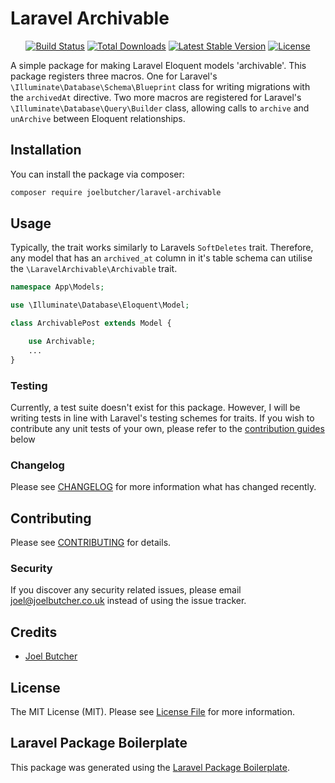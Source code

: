 # Laravel Archivable

<p align="center">
<a href="https://github.com/joelbutcher/laravel-archivable/actions"><img src="https://github.com/joelbutcher/laravel-archivable/workflows/tests/badge.svg" alt="Build Status"></a>
<a href="https://packagist.org/packages/joelbutcher/laravel-archivable"><img src="https://img.shields.io/packagist/dt/joelbutcher/laravel-archivable" alt="Total Downloads"></a>
<a href="https://packagist.org/packages/joelbutcher/laravel-archivable"><img src="https://img.shields.io/packagist/v/joelbutcher/laravel-archivable" alt="Latest Stable Version"></a>
<a href="https://packagist.org/packages/joelbutcher/laravel-archivable"><img src="https://img.shields.io/packagist/l/joelbutcher/laravel-archivable" alt="License"></a>
</p>

A simple package for making Laravel Eloquent models 'archivable'. This package registers three macros. One for Laravel's `\Illuminate\Database\Schema\Blueprint` class for writing migrations with the `archivedAt` directive. Two more macros are registered for Laravel's `\Illuminate\Database\Query\Builder` class, allowing calls to `archive` and `unArchive` between Eloquent relationships. 

## Installation

You can install the package via composer:

```bash
composer require joelbutcher/laravel-archivable
```

## Usage

Typically, the trait works similarly to Laravels `SoftDeletes` trait. Therefore, any model that has an `archived_at` column in it's table schema can utilise the `\LaravelArchivable\Archivable` trait.
 
``` php
namespace App\Models;

use \Illuminate\Database\Eloquent\Model;

class ArchivablePost extends Model {

    use Archivable;
    ...
}
```

### Testing

Currently, a test suite doesn't exist for this package. However, I will be writing tests in line with Laravel's testing schemes for traits. If you wish to contribute any unit tests of your own, please refer to the [contribution guides](#-contributing) below 

### Changelog

Please see [CHANGELOG](CHANGELOG.md) for more information what has changed recently.

## Contributing

Please see [CONTRIBUTING](CONTRIBUTING.md) for details.

### Security

If you discover any security related issues, please email joel@joelbutcher.co.uk instead of using the issue tracker.

## Credits

- [Joel Butcher](https://github.com/joelbutcher)

## License

The MIT License (MIT). Please see [License File](LICENSE.md) for more information.

## Laravel Package Boilerplate

This package was generated using the [Laravel Package Boilerplate](https://laravelpackageboilerplate.com).
